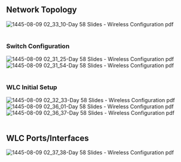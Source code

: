 ##  Network Topology  

![1445-08-09 02_33_10-Day 58 Slides - Wireless Configuration pdf](https://github.com/0xVoLk/CCNA-Note/assets/100092212/93a1ef8f-78ff-49a5-bb46-bd71a297076a)  
<br>


### Switch Configuration  

![1445-08-09 02_31_25-Day 58 Slides - Wireless Configuration pdf](https://github.com/0xVoLk/CCNA-Note/assets/100092212/563ad493-15c4-4b7e-9a79-b09e62fcea71)  
![1445-08-09 02_31_54-Day 58 Slides - Wireless Configuration pdf](https://github.com/0xVoLk/CCNA-Note/assets/100092212/2b90ba17-69d6-436b-abfc-c2a2de6909f5)  
<br>


###  WLC Initial Setup  

![1445-08-09 02_32_33-Day 58 Slides - Wireless Configuration pdf](https://github.com/0xVoLk/CCNA-Note/assets/100092212/3362f8ac-51ff-49a7-9b4f-dccf14537e0b)  
![1445-08-09 02_36_01-Day 58 Slides - Wireless Configuration pdf](https://github.com/0xVoLk/CCNA-Note/assets/100092212/4301216b-a0bf-4eb8-b470-99d146fd68b4)  
![1445-08-09 02_36_37-Day 58 Slides - Wireless Configuration pdf](https://github.com/0xVoLk/CCNA-Note/assets/100092212/6f70a2a6-d856-44d4-ade1-7971e8275e17)  
<br>  


##  WLC Ports/Interfaces  

![1445-08-09 02_37_38-Day 58 Slides - Wireless Configuration pdf](https://github.com/0xVoLk/CCNA-Note/assets/100092212/ba5d045b-0f70-46eb-bd70-6638d3a345ff)
